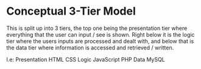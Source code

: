 # Conceptual 3-Tier Model

This is split up into 3 tiers, the top one being the presentation tier where everything that the user can input / see is shown. Right below it is the logic tier where the users inputs are processed and dealt with, and below that is the data tier where information is accessed and retrieved / written.

I.e:
	Presentation
		HTML
		CSS
	Logic
		JavaScript
		PHP
	Data
		MySQL

